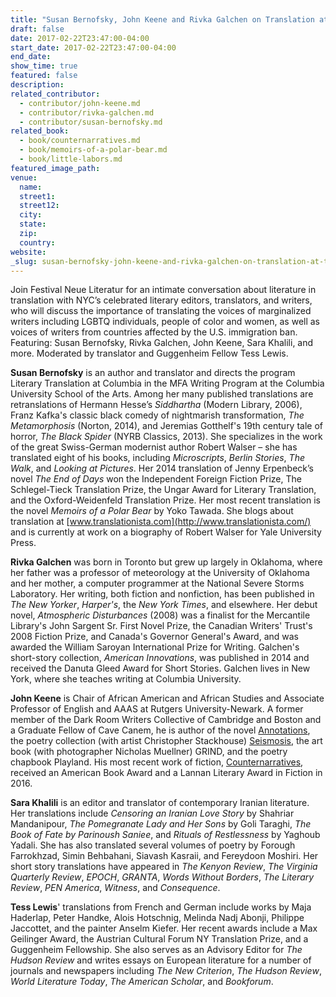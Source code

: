 ```yaml
---
title: "Susan Bernofsky, John Keene and Rivka Galchen on Translation at the Margins | Festival Neue Literatur"
draft: false
date: 2017-02-22T23:47:00-04:00
start_date: 2017-02-22T23:47:00-04:00
end_date:
show_time: true
featured: false
description:
related_contributor:
  - contributor/john-keene.md
  - contributor/rivka-galchen.md
  - contributor/susan-bernofsky.md
related_book:
  - book/counternarratives.md
  - book/memoirs-of-a-polar-bear.md
  - book/little-labors.md
featured_image_path:
venue:
  name:
  street1:
  street12:
  city:
  state:
  zip:
  country:
website:
_slug: susan-bernofsky-john-keene-and-rivka-galchen-on-translation-at-the-margins-festival-neue-literatur
---
```


Join Festival Neue Literatur for an intimate conversation about literature in translation with NYC’s celebrated literary editors, translators, and writers, who will discuss the importance of translating the voices of marginalized writers including LGBTQ individuals, people of color and women, as well as voices of writers from countries affected by the U.S. immigration ban. Featuring: Susan Bernofsky, Rivka Galchen, John Keene, Sara Khalili, and more. Moderated by translator and Guggenheim Fellow Tess Lewis.

**Susan Bernofsky** is an author and translator and directs the program Literary Translation at Columbia in the MFA Writing Program at the Columbia University School of the Arts. Among her many published translations are retranslations of Hermann Hesse’s _Siddhartha_ (Modern Library, 2006), Franz Kafka's classic black comedy of nightmarish transformation, _The Metamorphosis_ (Norton, 2014), and Jeremias Gotthelf's 19th century tale of horror, _The Black Spider_ (NYRB Classics, 2013). She specializes in the work of the great Swiss-German modernist author Robert Walser – she has translated eight of his books, including _Microscripts_, _Berlin Stories_, _The Walk_, and _Looking at Pictures_. Her 2014 translation of Jenny Erpenbeck’s novel _The End of Days_ won the Independent Foreign Fiction Prize, The Schlegel-Tieck Translation Prize, the Ungar Award for Literary Translation, and the Oxford-Weidenfeld Translation Prize. Her most recent translation is the novel _Memoirs of a Polar Bear_ by Yoko Tawada. She blogs about translation at [www.translationista.com](http://www.translationista.com/) and is currently at work on a biography of Robert Walser for Yale University Press.

**Rivka Galchen** was born in Toronto but grew up largely in Oklahoma, where her father was a professor of meteorology at the University of Oklahoma and her mother, a computer programmer at the National Severe Storms Laboratory. Her writing, both fiction and nonfiction, has been published in _The New Yorker_, _Harper's_, the _New York Times_, and elsewhere. Her debut novel, _Atmospheric Disturbances_ (2008) was a finalist for the Mercantile Library's John Sargent Sr. First Novel Prize, the Canadian Writers' Trust's 2008 Fiction Prize, and Canada's Governor General's Award, and was awarded the William Saroyan International Prize for Writing. Galchen's short-story collection, _American Innovations_, was published in 2014 and received the Danuta Gleed Award for Short Stories. Galchen lives in New York, where she teaches writing at Columbia University.

**John Keene** is Chair of African American and African Studies and Associate Professor of English and AAAS at Rutgers University-Newark. A former member of the Dark Room Writers Collective of Cambridge and Boston and a Graduate Fellow of Cave Canem, he is author of the novel [Annotations](http://catalog.nypl.org/record=b19835904), the poetry collection (with artist Christopher Stackhouse) [Seismosis](http://catalog.nypl.org/record=b15893934), the art book (with photographer Nicholas Muellner) GRIND, and the poetry chapbook Playland. His most recent work of fiction, [Counternarratives](http://catalog.nypl.org/record=b20601846), received an American Book Award and a Lannan Literary Award in Fiction in 2016.

**Sara Khalili** is an editor and translator of contemporary Iranian literature. Her translations include _Censoring an Iranian Love Story_ by Shahriar Mandanipour, _The Pomegranate Lady and Her Sons_ by Goli Taraghi, _The Book of Fate by Parinoush Saniee_, and _Rituals of Restlessness_ by Yaghoub Yadali. She has also translated several volumes of poetry by Forough Farrokhzad, Simin Behbahani, Siavash Kasraii, and Fereydoon Moshiri. Her short story translations have appeared in _The Kenyon Review_, _The Virginia Quarterly Review_, _EPOCH_, _GRANTA_, _Words Without Borders_, _The Literary Review_, _PEN America_, _Witness_, and _Consequence_.

**Tess Lewis**' translations from French and German include works by Maja Haderlap, Peter Handke, Alois Hotschnig, Melinda Nadj Abonji, Philippe Jaccottet, and the painter Anselm Kiefer. Her recent awards include a Max Geilinger Award, the Austrian Cultural Forum NY Translation Prize, and a Guggenheim Fellowship. She also serves as an Advisory Editor for _The Hudson Review_ and writes essays on European literature for a number of journals and newspapers including _The New Criterion_, _The Hudson Review_, _World Literature Today_, _The American Scholar_, and _Bookforum_.

